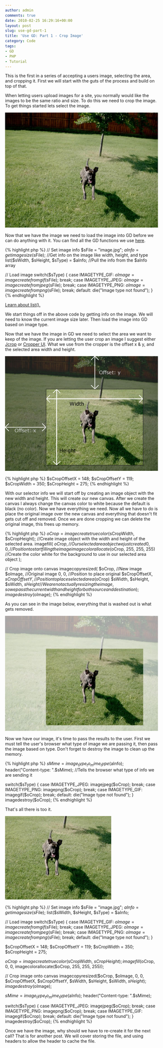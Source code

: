 ```yaml
---
author: admin
comments: true
date: 2010-02-25 16:29:16+00:00
layout: post
slug: use-gd-part-1
title: 'Use GD: Part 1 - Crop Image'
category: Code
tags:
- GD
- PHP
- Tutorial
---
```


This is the first in a series of accepting a users image, selecting the area, and cropping it. First we will start with the guts of the process and build on top of that.

When letting users upload images for a site, you normally would like the images to be the same ratio and size. To do this we need to crop the image. To get things started lets select the image.

![](/images/posts/use-gd-part-1/image1.jpg)

Now that we have the image we need to load the image into GD before we can do anything with it. You can find all the GD functions we use [here](http://us.php.net/manual/en/ref.image.php).

<!-- /excerpt -->

{% highlight php %}
// Set image info
$sFile = "image.jpg";
$aInfo = getimagesize($sFile); //Get info on the image like width, height, and type
list($sWidth, $sHeight, $sType) = $aInfo; //Pull the info from the $aInfo array

// Load image
switch($sType)
{
	case IMAGETYPE_GIF: $oImage = imagecreatefromgif($sFile); break;
	case IMAGETYPE_JPEG: $oImage = imagecreatefromjpeg($sFile); break;
	case IMAGETYPE_PNG: $oImage = imagecreatefrompng($sFile); break;
	default: die("Image type not found");
}
{% endhighlight %}

[Learn about list().](http://us.php.net/list)

We start things off in the above code by getting info on the image. We will need to know the current image size later. Then load the image into GD based on image type.

Now that we have the image in GD we need to select the area we want to keep of the image. If you are letting the user crop an image I suggest either [Jcrop](http://deepliquid.com/content/Jcrop.html) or [Cropper UI](http://www.defusion.org.uk/code/javascript-image-cropper-ui-using-prototype-scriptaculous/). What we use from the cropper is the offset x & y, and the selected area width and height.

![](/images/posts/use-gd-part-1/image3.jpg)

{% highlight php %}
$sCropOffsetX = 148;
$sCropOffsetY = 119;
$sCropWidth = 350;
$sCropHeight = 275;
{% endhighlight %}

With our selector info we will start off by creating an image object with the new width and height. This will create our new canvas. After we create the canvas I always change the canvas color to white because the default is black (no color). Now we have everything we need. Now all we have to do is place the original image over the new canvas and everything that doesn't fit gets cut off and removed. Once we are done cropping we can delete the original image, this frees up memory.

{% highlight php %}
$oCrop = imagecreatetruecolor($sCropWidth, $sCropHeight); //Create image object with the width and height of the selected area.
imagefill(
	$oCrop, //Our selected area object we just created
	0, 0, //Position to start filling the image
	imagecolorallocate($oCrop, 255, 255, 255) //Create the color white for the background to use in our selected area object
);

// Crop image onto canvas
imagecopyresized(
	$oCrop, //New image
	$oImage, //Original image
	0, 0, //Position to place original
	$sCropOffsetX, $sCropOffsetY, //Position to place selected area ($oCrop)
	$sWidth, $sHeight, $sWidth, $sHeight //We are not actually resizing the image, so we pass the current width and height for both source and destination
);
imagedestroy($oImage);
{% endhighlight %}

As you can see in the image below, everything that is washed out is what gets removed.

![](/images/posts/use-gd-part-1/image4.jpg)

Now we have our image, it's time to pass the results to the user. First we must tell the user's browser what type of image we are passing it, then pass the image based on type. Don't forget to destroy the image to clean up the memory.

{% highlight php %}
$sMime = image_type_to_mime_type($aInfo);
header("Content-type: ".$sMime); //Tells the browser what type of info we are sending it

switch($sType)
{
	case IMAGETYPE_JPEG: imagejpeg($oCrop); break;
	case IMAGETYPE_PNG: imagepng($oCrop); break;
	case IMAGETYPE_GIF: imagegif($oCrop); break;
	default: die("Image type not found");
}
imagedestroy($oCrop);
{% endhighlight %}

That's all there is too it.

![](/images/posts/use-gd-part-1/image5.jpg)

{% highlight php %}
// Set image info
$sFile = "image.jpg";
$aInfo = getimagesize($sFile);
list($sWidth, $sHeight, $sType) = $aInfo;

// Load image
switch($sType)
{
	case IMAGETYPE_GIF: $oImage = imagecreatefromgif($sFile); break;
	case IMAGETYPE_JPEG: $oImage = imagecreatefromjpeg($sFile); break;
	case IMAGETYPE_PNG: $oImage = imagecreatefrompng($sFile); break;
	default: die("Image type not found");
}

$sCropOffsetX = 148;
$sCropOffsetY = 119;
$sCropWidth = 350;
$sCropHeight = 275;

$oCrop = imagecreatetruecolor($sCropWidth, $sCropHeight);
imagefill($oCrop, 0, 0, imagecolorallocate($oCrop, 255, 255, 255));

// Crop image onto canvas
imagecopyresized($oCrop, $oImage, 0, 0, $sCropOffsetX, $sCropOffsetY, $sWidth, $sHeight, $sWidth, $sHeight);
imagedestroy($oImage);

$sMime = image_type_to_mime_type($aInfo);
header("Content-type: ".$sMime);

switch($sType)
{
	case IMAGETYPE_JPEG: imagejpeg($oCrop); break;
	case IMAGETYPE_PNG: imagepng($oCrop); break;
	case IMAGETYPE_GIF: imagegif($oCrop); break;
	default: die("Image type not found");
}
imagedestroy($oCrop);
{% endhighlight %}

Once we have the image, why should we have to re-create it for the next call? That is for another post. We will cover storing the file, and using headers to allow the header to cache the file.